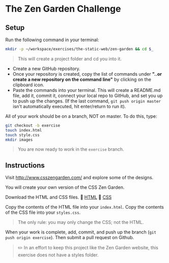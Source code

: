 # The Zen Garden Challenge

## Setup

Run the following command in your terminal:

```bash
mkdir -p ~/workspace/exercises/the-static-web/zen-garden && cd $_
```
> This will create a project folder and cd you into it.

+ Create a new GitHub repository.
+ Once your repository is created, copy the list of commands under **"..or create a new repository on the command line"** by clicking on the clipboard icon.
+ Paste the commands into your terminal. This will create a README.md file, add it, commit it, connect your local repo to GitHub, and set you up to push up the changes. (If the last command, `git push origin master` isn't automatically executed, hit enter/return to run it).

All of your work should be on a branch, NOT on master. To do this, type:

```bash
git checkout -b exercise
touch index.html
touch style.css
mkdir images
```

> You are now ready to work in the `exercise` branch.

## Instructions

Visit http://www.csszengarden.com/ and explore some of the designs.

You will create your own version of the CSS Zen Garden.

Download the HTML and CSS files.
:paperclip: [HTML](http://www.csszengarden.com/examples/index)
:paperclip: [CSS](http://www.csszengarden.com/examples/style.css)

Copy the contents of the HTML file into your `index.html`.
Copy the contents of the CSS file into your `styles.css`.

> The only rule: you may only change the CSS; not the HTML.

When your work is complete, add, commit, and push up the branch (`git push origin exercise`). Then submit a pull request on Github.

> :pencil2: In an effort to keep this project like the Zen Garden website, this exercise does not have a styles folder.
